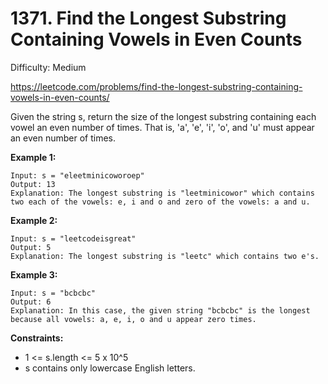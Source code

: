 # 1371. Find the Longest Substring Containing Vowels in Even Counts

Difficulty: Medium

https://leetcode.com/problems/find-the-longest-substring-containing-vowels-in-even-counts/

Given the string s, return the size of the longest substring containing each vowel an even number of times. That is, 'a', 'e', 'i', 'o', and 'u' must appear an even number of times.

**Example 1:**
```
Input: s = "eleetminicoworoep"
Output: 13
Explanation: The longest substring is "leetminicowor" which contains two each of the vowels: e, i and o and zero of the vowels: a and u.
```

**Example 2:**
```
Input: s = "leetcodeisgreat"
Output: 5
Explanation: The longest substring is "leetc" which contains two e's.
```

**Example 3:**
```
Input: s = "bcbcbc"
Output: 6
Explanation: In this case, the given string "bcbcbc" is the longest because all vowels: a, e, i, o and u appear zero times.
```

**Constraints:**

* 1 <= s.length <= 5 x 10^5
* s contains only lowercase English letters.
